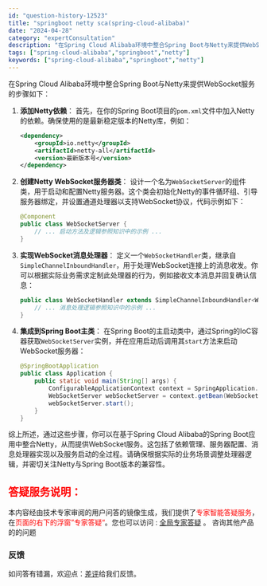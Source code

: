 ```yaml
---
id: "question-history-12523"
title: "springboot netty sca(spring-cloud-alibaba)"
date: "2024-04-28"
category: "expertConsultation"
description: "在Spring Cloud Alibaba环境中整合Spring Boot与Netty来提供WebSocket服务的步骤如下：1. **添加Netty依赖**：   首先，在你的Spring Boot项目的`pom.xml`文件中加入Netty的依赖。确保使用的是最新稳定版本的Netty库，例如： "
tags: ["spring-cloud-alibaba","springboot","netty"]
keywords: ["spring-cloud-alibaba","springboot","netty"]
---
```


在Spring Cloud Alibaba环境中整合Spring Boot与Netty来提供WebSocket服务的步骤如下：

1. **添加Netty依赖**：
   首先，在你的Spring Boot项目的`pom.xml`文件中加入Netty的依赖。确保使用的是最新稳定版本的Netty库，例如：
   ```xml
   <dependency>
       <groupId>io.netty</groupId>
       <artifactId>netty-all</artifactId>
       <version>最新版本号</version>
   </dependency>
   ```

2. **创建Netty WebSocket服务器类**：
   设计一个名为`WebSocketServer`的组件类，用于启动和配置Netty服务器。这个类会初始化Netty的事件循环组、引导服务器绑定，并设置通道处理器以支持WebSocket协议，代码示例如下：
   ```java
   @Component
   public class WebSocketServer {
       // ... 启动方法及逻辑参照知识中的示例 ...
   }
   ```

3. **实现WebSocket消息处理器**：
   定义一个`WebSocketHandler`类，继承自`SimpleChannelInboundHandler`，用于处理WebSocket连接上的消息收发。你可以根据实际业务需求定制此处理器的行为，例如接收文本消息并回复确认信息：
   ```java
   public class WebSocketHandler extends SimpleChannelInboundHandler<WebSocketFrame> {
       // ... 消息处理逻辑参照知识中的示例 ...
   }
   ```

4. **集成到Spring Boot主类**：
   在Spring Boot的主启动类中，通过Spring的IoC容器获取`WebSocketServer`实例，并在应用启动后调用其`start`方法来启动WebSocket服务器：
   ```java
   @SpringBootApplication
   public class Application {
       public static void main(String[] args) {
           ConfigurableApplicationContext context = SpringApplication.run(Application.class, args);
           WebSocketServer webSocketServer = context.getBean(WebSocketServer.class);
           webSocketServer.start();
       }
   }
   ```

综上所述，通过这些步骤，你可以在基于Spring Cloud Alibaba的Spring Boot应用中整合Netty，从而提供WebSocket服务。这包括了依赖管理、服务器配置、消息处理器实现以及服务启动的全过程。请确保根据实际的业务场景调整处理器逻辑，并密切关注Netty与Spring Boot版本的兼容性。
## <font color="#FF0000">答疑服务说明：</font> 

本内容经由技术专家审阅的用户问答的镜像生成，我们提供了<font color="#FF0000">专家智能答疑服务</font>，在<font color="#FF0000">页面的右下的浮窗”专家答疑“</font>。您也可以访问 : [全局专家答疑](https://opensource.alibaba.com/chatBot) 。 咨询其他产品的的问题

### 反馈
如问答有错漏，欢迎点：[差评](https://ai.nacos.io/user/feedbackByEnhancerGradePOJOID?enhancerGradePOJOId=12616)给我们反馈。
